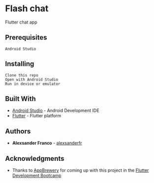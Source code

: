 # Flash chat

Flutter chat app

## Prerequisites

```
Android Studio
```

## Installing

```
Clone this repo
Open with Android Studio
Run in device or emulator
```

## Built With

* [Android Studio](https://developer.android.com/studio/index.html) - Android Development IDE
* [Flutter](https://flutter.dev/) - Flutter platform

## Authors

* **Alexsander Franco** -  [alexsanderfr](https://github.com/alexsanderfr)


## Acknowledgments

* Thanks to [AppBrewery](https://www.appbrewery.co/) for coming up with this project in the [Flutter Development Bootcamp](https://www.udemy.com/course/flutter-bootcamp-with-dart/)